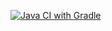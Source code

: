[![Java CI with Gradle](https://github.com/KsenyaNetology/Selenide/actions/workflows/gradle.yml/badge.svg)](https://github.com/KsenyaNetology/Selenide/actions/workflows/gradle.yml)